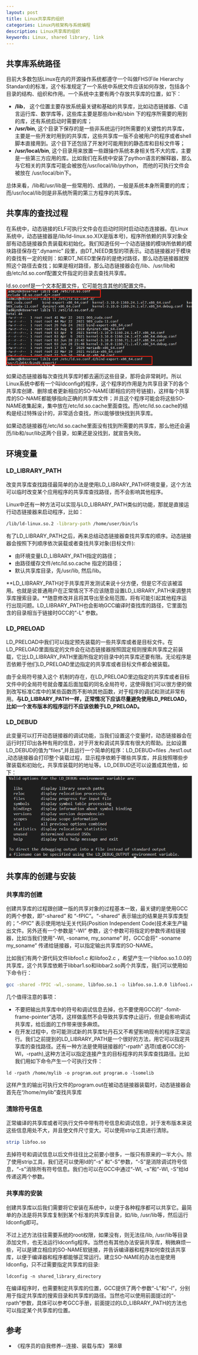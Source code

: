 ```yaml
---
layout: post
title: Linux共享库的组织
categories: Linux内核架构与系统编程
description: Linux共享库的组织
keywords: Linux, shared library, link
---
```


## 共享库系统路径
​目前大多数包括Linux在内的开源操作系统都遵守一个叫做FHS(File Hierarchy Standard)的标准，这个标准规定了一个系统中系统文件应该如何存放，包括各个目录的结构、组织和作用。一个系统中主要有两个存放共享库的位置，如下：

- **/lib**， 这个位置主要存放系统最关键和基础的共享库，比如动态链接器、C语言运行库、数学库等，这些库主要是那些/bin和/sbin 下的程序所需要的用到的库，还有系统启动时需要的库；
- **/usr/bin**, 这个目录下保存的是一些非系统运行时所需要的关键性的共享库，主要是一些开发时用到的共享库，这些共享库一版不会被用户的程序或者shell脚本直接用到。这个目下还包括了开发时可能用到的静态库和目标文件等；
- **/usr/local/bin**, 这个目录用来放置一些跟操作系统本身相关性不大的库，主要是一些第三方应用的库。比如我们在系统中安装了python语言的解释器，那么与它相关的共享库可能会被放在/usr/local/lib/python， 而他的可执行文件会被放在 /usr/local/bin下。

总体来看，/lib和/usr/lib是一些常用的、成熟的，一般是系统本身所需要的的库；而/usr/local/lib则是非系统所需的第三方程序的共享库。



## 共享库的查找过程

​在系统中，动态链接的ELF可执行文件会在启动时同时启动动态连接器。在Linux系统中，动态链接器是/lib/ld-linux.so.X(X是版本号)，程序所依赖的共享对象全部有动态链接器负责装载和初始化。我们知道任何一个动态链接的模块所依赖的模块路径保存在“.dynamic” 段里，由DT_NEED类型的项表示。动态链接器对于模块的查找有一定的规则：如果DT_NEED里保存的是绝对路径，那么动态链接器就按照这个路径去查找；如果是相对路径，那么动态链接器会在/lib、/usr/lib和由/etc/ld.so.conf配置文件指定的目录去查找共享库。

ld.so.conf是一个文本配置文件，它可能包含其他的配置文件。
![linux_0001](/images/posts/linux/linux_0001.png)

​如果动态链接器每次查找共享库时都去遍历这些目录，那将会非常耗时。所以Linux系统中都有一个叫ldconfig的程序，这个程序的作用是为共享目录下的各个共享库创建、删除或者更新相应的SO-NAME(即相应的符号链接)，这样每个共享库的SO-NAME都能够指向正确的共享库文件；并且这个程序可能会将这些SO-NAME收集起来，集中放在/etc/ld.so.cache里面查找。而/etc/ld.so.cache的结构是经过特殊设计的，非常适合查找，所以能够很快找到共享库。

如果动态链接器在/etc/ld.so.cache里面没有找到所需要的共享库，那么他还会遍历/lib和/sur/lib这两个目录，如果还是没找到，就宣告失败。

## 环境变量

### LD_LIBRARY_PATH

​改变共享库查找路径最简单的办法是使用LD_LIBRARY_PATH环境变量，这个方法可以临时改变某个应用程序的共享库查找路径，而不会影响其他程序。

Linux中还有一种方法可以实现与LD_LIBRARY_PATH类似的功能，那就是直接运行动态链接器来启动程序，比如：

```sh
/lib/ld-linux.so.2 -library-path /home/user/bin/ls 
```

有了LD_LIBRARY_PATH之后，再来总结动态链接器查找共享库的顺序。动态链接器会按照下列顺序依次装载或者查找共享对象(目标文件):

- 由环境变量LD_LIBRARY_PATH指定的路径；
- 由路径缓存文件/etc/ld.so.cache 指定的路径；
- 默认共享库目录，先/usr/lib, 然后/lib。

​**LD_LIBRARY_PATH对于共享库开发测试来说十分方便，但是它不应该被滥用。也就是说普通用户在正常情况下不应该随意设置LD_LIBRARY_PATH来调整共享库搜索目录。**随意修改并且将其导出至全局范围，将有可能引起其他程序运行出现问题。LD_LIBRARY_PATH也会影响GCC编译时查找库的路径，它里面包含的目录相当于链接时GCC的“-L” 参数。

### LD_PRELOAD

​LD_PRELOAD中我们可以指定预先装载的一些共享库或者是目标文件。在LD_PRELOAD里面指定的文件会在动态链接器按照固定规则搜索共享库之前装载，它比LD_LIBRARY_PATH里面所指定的目录中的共享库还要有限。无论程序是否依赖于他们LD_PRELOAD里边指定的共享库或者目标文件都会被装载。

​由于全局符号接入这个 机制的存在，在LD_PRELOAD里边指定的共享库或者目标文件中的全局符号就会覆盖后面加载的同名全局符号，这使得我们可以很方便的做到改写标准C库中的某些函数而不影响其他函数，对于程序的调试和测试非常有用。**与LD_LIBRARY_PATH一样，正常情况下应该尽量避免使用LD_PRELOAD，比如一个发布版本的程序运行不应该依赖于LD_PRELOAD。**

### LD_DEBUD

此变量可以打开动态链接器的调试功能，当我们设置这个变量时，动态链接器会在运行时打印出各种有用的信息，对于开发和调试共享库有很大的帮助。比如设置LD_DEBUD的值为“files”,并且运行一个简单的程序：LD_DEBUD=files ./test1.out ,动态链接器会打印整个装载过程，显示程序依赖于哪些共享库，并且按照哪些步骤装载和初始化，共享库装载时的地址等。LD_DEBUD还可以设置成其他值，如下：
![linux_0002](/images/posts/linux/linux_0002.png)

## 共享库的创建与安装

### 共享库的创建

​创建共享库的过程跟创建一版的共享对象的过程基本一致，最关键的是使用GCC的两个参数，即“-shared” 和 “-fPIC”。“-shared” 表示输出的结果是共享库类型的；“-fPIC” 表示使用地址无关代码(Position Independent Code)技术来生产输出文件。另外还有一个参数是“-Wl” 参数，这个参数可将指定的参数传递给链接器，比如当我们使用“-Wl, -soname, my_soname” 时，GCC会将“ -soname  my_soname” 传递给链接器，可以指定输出共享库的SO-NAME。

​比如我们有两个源代码文件libfoo1.c 和libfoo2.c ，希望产生一个libfoo.so.1.0.0的共享库，这个共享库依赖于libbar1.so和libbar2.so两个共享库，我们可以使用如下命令行：

```sh
gcc -shared -fPIC -wl,-soname, libfoo.so.1 -o libfoo.so.1.0.0 libfoo1.c libfoo2.c -lbar1 -lbar2
```

​几个值得注意的事项：

- 不要把输出共享库中的符号和调试信息去掉，也不要使用GCC的“ -fomit-frame-pointer”选项，这样做虽然不会导致共享库停止运行，但是会影响调试共享库，给后面的工作带来很多麻烦。
- 在开发过程中，你可能测试新的共享库牡丹石又不希望影响现有的程序正常运行。我们之前提到的LD_LIBRARY_PATH是一个很好的方法，用它可以指定共享库的查找路径。还有一种方法是使用链接器的“-rpath” 选项(或者GCC的-Wl，-rpath),这种方法可以指定连接产生的目标程序的共享库查找路径。比如我们用如下命令产生一个可执行文件：		

```shell
ld -rpath /home/mylib -o program.out program.o -lsomelib
```

这样产生的输出可执行文件的program.out在被动态链接器装载时，动态链接器会首先在“/home/mylib”查找共享库

### 清除符号信息

​正常编译的共享库或者可执行文件中带有符号信息和调试信息，对于发布版本来说这些信息用处不大，并且使文件尺寸变大。可以使用strip工具进行清除。

```sh
strip libfoo.so
```

去掉符号和调试信息以后文件往往比之前要小很多，一版只有原来的一半大小。除了使用strip工具，我们还可以使用ld的“-s” 和“-S”参数，“-S”是消除调试符号信息，“-s”消除所有符号信息。我们也可以在GCC中通过“-Wl, -s”和“-Wl, -S”给ld传递这两个参数。

### 共享库的安装

​创建共享库以后我们需要将它安装在系统中，以便于各种程序都可以共享它。最简单的办法是将共享库复制到某个标准的共享库目录，如/lib, /usr/lib等，然后运行ldconfig即可。

​不过上述方法往往需要系统的root权限，如果没有，则无法往/lib, /usr/lib等目录添加文件，也无法运行ldconfig程序。当然也有其他办法安装共享库，稍微麻烦一些，可以是建立相应的SO-NAME软链接，并告诉编译器和程序如何查找该共享库，以便于编译器和程序都能够正常运行。建立SO-NAME的办法也是使用ldconfig，只不过需要指定共享库的目录:

```shell
ldconfig -n shared_library_directory
```

在编译程序时，也需要制定共享库的位置，GCC提供了两个参数“-L”和“-l”，分别用于指定共享库的搜索目录和共享库的路径。当然也可以使用前面提过的“-rpath”参数，具体可以参考GCC手册，前面提过的LD_LIBRARY_PATH的方法也可以指定某个共享库的位置。

## 参考

- 《程序员的自我修养--连接、装载与库》 第8章
